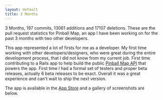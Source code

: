 ```yaml
---
layout: default
title: 3 Months
---
```

3 Months, 197 commits, 13061 additions and 17107 deletions. These are the pull request statistics for Pinball Map, an app I have been working on for the past 3 months with two other developers.

This app represented a lot of firsts for me as a developer. My first time working with other developers/designers, who were great during the entire development process, that I did not know from my current job. First time contributing to a Rails app to help build the public [Pinball Map API](http://pinballmap.com/api/v1/docs) that powers the app. First time I had a formal set of testers and proper beta releases, actually 6 beta releases to be exact. Overall it was a great experience and can't wait to ship the next version.

The app is available in the [App Store](https://itunes.apple.com/us/app/portland-pinball-map/id359275713?mt=8) and a gallery of screenshots are below.

